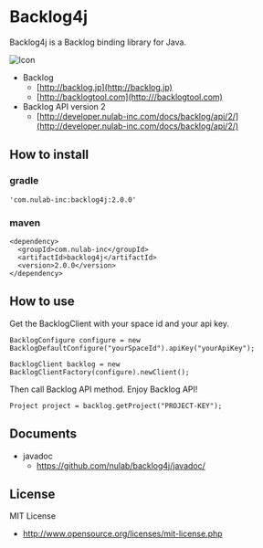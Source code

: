 # Backlog4j

Backlog4j is a Backlog binding library for Java.

![Icon](https://raw.githubusercontent.com/nulab/backlog4j/master/icon.png)

* Backlog 
    * [http://backlog.jp](http://backlog.jp)
    * [http://backlogtool.com](http:///backlogtool.com)
* Backlog API version 2
    * [http://developer.nulab-inc.com/docs/backlog/api/2/](http://developer.nulab-inc.com/docs/backlog/api/2/)

## How to install

### gradle

    'com.nulab-inc:backlog4j:2.0.0'

### maven

    <dependency>
      <groupId>com.nulab-inc</groupId>
      <artifactId>backlog4j</artifactId>
      <version>2.0.0</version>
    </dependency>

## How to use
Get the BacklogClient with your space id and your api key.
    
    BacklogConfigure configure = new BacklogDefaultConfigure("yourSpaceId").apiKey("yourApiKey");
                        
    BacklogClient backlog = new BacklogClientFactory(configure).newClient();


Then call Backlog API method. Enjoy Backlog API!

    Project project = backlog.getProject("PROJECT-KEY");



## Documents

* javadoc
    * https://github.com/nulab/backlog4j/javadoc/

## License

MIT License

* http://www.opensource.org/licenses/mit-license.php
